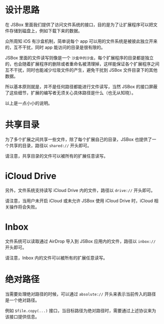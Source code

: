 # 设计思路

在 JSBox 里面我们提供了访问文件系统的接口，目的是为了让扩展程序可以把文件存储到磁盘上，例如下载下来的数据。

众所周知 iOS 有沙盒机制，简单说每个 app 可以用的文件系统是被彼此独立开来的，互不干扰，同时 app 能访问的目录是很有限的。

JSBox 里面的文件读写则像是一个 `沙盒中的沙盒`，每个扩展程序的目录都是独立的，也会随着扩展程序的删除或者重命名被清理掉，这样能保证各个扩展程序之间互不干扰，同时也能减少垃圾文件的产生，避免干扰到 JSBox 文件目录下的其他数据。

所以基本原则就是，并不是任何路径都能进行文件读写，当然 JSBox 的接口屏蔽了这些细节，扩展的编写者无须关心具体路径是什么（也无从知晓）。

以上是一点小小的说明。

# 共享目录

为了多个扩展之间共享一些文件，除了每个扩展自己的目录，JSBox 也提供了一个共享的目录，路径以 `shared://` 开头即可。

请注意，共享目录的文件可以被所有的扩展任意读写。

# iCloud Drive

另外，文件系统支持读写 iCloud Drive 内的文件，路径以 `drive://` 开头即可。

请注意，当用户未开启 iCloud 或未允许 JSBox 使用 iCloud Drive 时，iCloud 相关操作将会失败。

# Inbox

文件系统可以读取通过 AirDrop 导入到 JSBox 应用内的文件，路径以 `inbox://` 开头即可。

请注意，Inbox 内的文件可以被所有的扩展任意读写。

# 绝对路径

当需要处理绝对路径的时候，可以通过 `absolute://` 开头来表示当前传入的路径是一个绝对路径。

例如 `$file.copy(...)` 接口，当目标路径为绝对路径时，需要通过上述协议来为该接口提供信息。